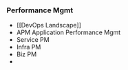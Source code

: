 ### Performance Mgmt
- [[DevOps Landscape]]
- APM Application Performance Mgmt
- Service PM
- Infra PM
- Biz PM
- 